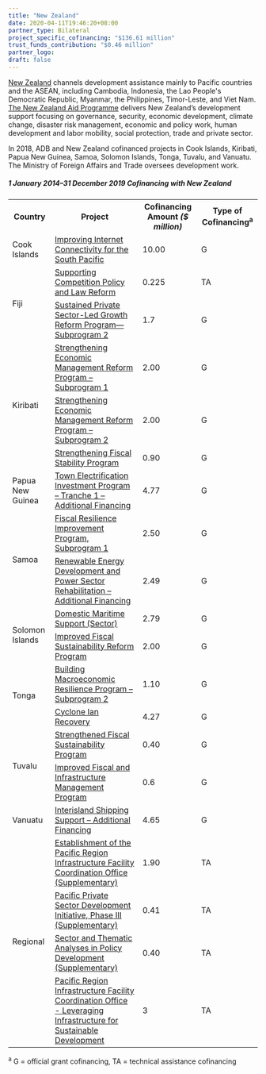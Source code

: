 ```yaml
---
title: "New Zealand"
date: 2020-04-11T19:46:20+08:00
partner_type: Bilateral
project_specific_cofinancing: "$136.61 million"
trust_funds_contribution: "$0.46 million"
partner_logo:
draft: false
---
```


<a href="https://www.adb.org/publications/new-zealand-fact-sheet" target="_blank">New Zealand</a> channels development assistance mainly to Pacific countries and the ASEAN, including Cambodia, Indonesia, the Lao People's Democratic Republic, Myanmar, the Philippines, Timor-Leste, and Viet Nam. <a href="https://www.mfat.govt.nz/en/aid-and-development/" target="_blank">The New Zealand Aid Programme</a> delivers New Zealand’s development support focusing on governance, security, economic development, climate change, disaster risk management, economic and policy work, human development and labor mobility, social protection, trade and private sector.

In 2018, ADB and New Zealand cofinanced projects in Cook Islands, Kiribati, Papua New Guinea, Samoa, Solomon Islands, Tonga, Tuvalu, and Vanuatu. The Ministry of Foreign Affairs and Trade oversees development work.

##### _1 January 2014–31 December 2019_ Cofinancing with New Zealand

<table class="table dr-partner-table">
                                    
<tr>
    <th>Country</th>
    <th>Project</th>
    <th>Cofinancing Amount <em>($ million)</em></th>
    <th>Type of Cofinancing<sup>a</sup></th>
</tr>
<tr>
<td>Cook Islands</td>
<td><a
href="https://www.adb.org/projects/50110-001/main" target="_blank">Improving
Internet Connectivity for the South Pacific</a></td>
<td>10.00 </td>
<td>G</td>
</tr>

<tr>
<td rowspan="2">Fiji</td>
<td><a
href="https://www.adb.org/projects/53289-001/main" target="_blank">Supporting Competition Policy and Law Reform</a></td>
<td>0.225 </td>
<td>TA</td>
</tr>

<tr>
<td><a
href="https://www.adb.org/projects/48490-003/main" target="_blank">Sustained Private Sector-Led Growth Reform Program—Subprogram 2</a></td>
<td>1.7 </td>
<td>G</td>
</tr>

<tr>
<td rowspan="3">Kiribati</td>
<td><a
href="https://www.adb.org/projects/47322-001/main" target="_blank">Strengthening
Economic Management Reform Program – Subprogram 1</a></td>
<td>2.00 </td>
<td>G</td>
</tr>
<tr>
<td><a
href="https://www.adb.org/projects/47322-002/main" target="_blank">Strengthening
Economic Management Reform Program – Subprogram 2</a></td>
<td>2.00 </td>
<td>G</td>
</tr>
<tr>
<td><a
href="https://www.adb.org/projects/47314-001/main" target="_blank">Strengthening
Fiscal Stability Program</a></td>
<td>0.90 </td>
<td>G</td>
</tr>
<tr>
<td>Papua New Guinea</td>
<td><a
href="https://www.adb.org/projects/41504-023/main" target="_blank">Town
Electrification Investment Program – Tranche 1 – Additional Financing</a></td>
<td>4.77 </td>
<td>G</td>
</tr>
<tr>
<td rowspan="2">Samoa</td>
<td><a
href="https://www.adb.org/projects/50210-001/main" target="_blank">Fiscal
Resilience Improvement Program, Subprogram 1</a></td>
<td>2.50 </td>
<td>G</td>
</tr>
<tr>
<td><a
href="https://www.adb.org/projects/46044-002/main" target="_blank">Renewable
Energy Development and Power Sector Rehabilitation – Additional Financing</a></td>
<td>2.49 </td>
<td>G</td>
</tr>
<tr>
<td rowspan="2">Solomon Islands</td>
<td><a
href="https://www.adb.org/projects/40263-022/main" target="_blank">Domestic
Maritime Support (Sector)</a></td>
<td>2.79 </td>
<td>G</td>
</tr>
<tr>
<td><a
href="https://www.adb.org/projects/52074-001/main" target="_blank">Improved
Fiscal Sustainability Reform Program</a></td>
<td>2.00 </td>
<td>G</td>
</tr>
<tr>
<td rowspan="2">Tonga</td>
<td><a
href="https://www.adb.org/projects/48361-002/main" target="_blank">Building
Macroeconomic Resilience Program – Subprogram 2</a></td>
<td>1.10 </td>
<td>G</td>
</tr>
<tr>
<td><a
href="https://www.adb.org/projects/48192-001/main" target="_blank">Cyclone
Ian Recovery</a></td>
<td>4.27 </td>
<td>G</td>
</tr>
<tr>
<td rowspan="2">Tuvalu</td>
<td><a
href="https://www.adb.org/projects/47318-001/main" target="_blank">Strengthened
Fiscal Sustainability Program</a></td>
<td>0.40 </td>
<td>G</td>
</tr>

<tr>
<td><a
href="https://www.adb.org/projects/50377-001/main" target="_blank">Improved Fiscal and Infrastructure Management Program</a></td>
<td>0.6 </td>
<td>G</td>
</tr>

<tr>
<td>Vanuatu</td>
<td><a
href="https://www.adb.org/projects/42392-013/main" target="_blank">Interisland
Shipping Support – Additional Financing</a></td>
<td>4.65 </td>
<td>G</td>
</tr>
<tr>
<td rowspan="4">Regional</td>
<td><a
href="https://www.adb.org/projects/46500-001/main" target="_blank">Establishment
of the Pacific Region Infrastructure Facility Coordination Office
(Supplementary)</a></td>
<td>1.90 </td>
<td>TA</td>
</tr>
<tr>
<td><a
href="https://www.adb.org/projects/46510-001/main" target="_blank">Pacific
Private Sector Development Initiative, Phase III (Supplementary)</a></td>
<td>0.41 </td>
<td>TA</td>
</tr>
<tr>
<td><a
href="https://www.adb.org/projects/48345-001/main" target="_blank">Sector
and Thematic Analyses in Policy Development (Supplementary)</a></td>
<td>0.40 </td>
<td>TA</td>
</tr>

<tr>
<td><a
href="https://www.adb.org/projects/53103-001/main" target="_blank">Pacific Region Infrastructure Facility Coordination Office - Leveraging Infrastructure for Sustainable Development</a></td>
<td>3 </td>
<td>TA</td>
</tr>

</table>

<p class="dr-footnote"><sup>a</sup> G = official grant cofinancing, TA = technical assistance cofinancing</p>
